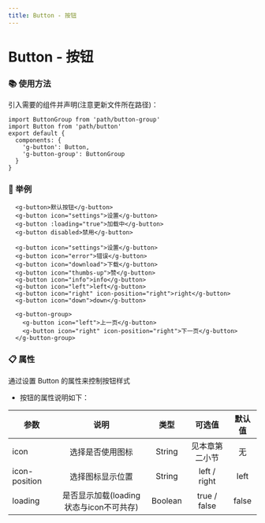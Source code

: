 ```yaml
---
title: Button - 按钮 
---
```


# Button - 按钮

### :books: 使用方法

引入需要的组件并声明(注意更新文件所在路径)：
```vue
import ButtonGroup from 'path/button-group'
import Button from 'path/button'
export default {
  components: {
    'g-button': Button,
    'g-button-group': ButtonGroup
  }
}

```

### :chestnut: 举例  
<ClientOnly>
  <button-demo-1></button-demo-1>
</ClientOnly>

```vue
  <g-button>默认按钮</g-button>
  <g-button icon="settings">设置</g-button>
  <g-button :loading="true">加载中</g-button>
  <g-button disabled>禁用</g-button>
```

<ClientOnly>
  <button-demo-2></button-demo-2>
</ClientOnly>

```vue
  <g-button icon="settings">设置</g-button>
  <g-button icon="error">错误</g-button>
  <g-button icon="download">下载</g-button>
  <g-button icon="thumbs-up">赞</g-button>
  <g-button icon="info">info</g-button>
  <g-button icon="left">left</g-button>
  <g-button icon="right" icon-position="right">right</g-button>
  <g-button icon="down">down</g-button>
```

<ClientOnly>
  <button-demo-3></button-demo-3>
</ClientOnly>

```vue
  <g-button-group>
    <g-button icon="left">上一页</g-button>
    <g-button icon="right" icon-position="right">下一页</g-button>
  </g-button-group>
```
###  :clipboard: 属性
  通过设置 Button 的属性来控制按钮样式

  - 按钮的属性说明如下：

  | 参数 | 说明 | 类型 | 可选值 | 默认值 |
  | ---- |:----:|:----:|:----:|:----:|
  | icon | 选择是否使用图标 | String | 见本章第二小节|无|
  | icon-position | 选择图标显示位置 | String | left / right | left |
  | loading | 是否显示加载(loading状态与icon不可共存) | Boolean | true / false| false |